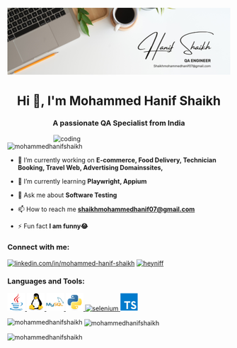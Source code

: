 ![logo](https://github.com/Mohammedhanifshaikh/mohammedhanifshaikh/blob/main/White%20Minimalist%20Profile%20LinkedIn%20Banner.png)
<h1 align="center">Hi 👋, I'm Mohammed Hanif Shaikh</h1>
<h3 align="center">A passionate QA Specialist from India</h3>

<img align="right" alt="coding" width="400" src="https://user-images.githubusercontent.com/74038190/238353480-219bcc70-f5dc-466b-9a60-29653d8e8433.gif">

<p align="left"> <img src="https://komarev.com/ghpvc/?username=mohammedhanifshaikh&label=Profile%20views&color=0e75b6&style=flat" alt="mohammedhanifshaikh" /> </p>

- 🔭 I’m currently working on **E-commerce, Food Delivery, Technician Booking, Travel Web, Advertising Domainssites,**

- 🌱 I’m currently learning **Playwright, Appium**

- 💬 Ask me about **Software Testing**

- 📫 How to reach me **shaikhmohammedhanif07@gmail.com**

- ⚡ Fun fact **I am funny😂**

<h3 align="left">Connect with me:</h3>
<p align="left">
<a href="https://linkedin.com/in/linkedin.com/in/mohammed-hanif-shaikh" target="blank"><img align="center" src="https://raw.githubusercontent.com/rahuldkjain/github-profile-readme-generator/master/src/images/icons/Social/linked-in-alt.svg" alt="linkedin.com/in/mohammed-hanif-shaikh" height="30" width="40" /></a>
<a href="https://instagram.com/heyniff" target="blank"><img align="center" src="https://raw.githubusercontent.com/rahuldkjain/github-profile-readme-generator/master/src/images/icons/Social/instagram.svg" alt="heyniff" height="30" width="40" /></a>
</p>

<h3 align="left">Languages and Tools:</h3>
<p align="left"> <a href="https://www.java.com" target="_blank" rel="noreferrer"> <img src="https://raw.githubusercontent.com/devicons/devicon/master/icons/java/java-original.svg" alt="java" width="40" height="40"/> </a> <a href="https://www.linux.org/" target="_blank" rel="noreferrer"> <img src="https://raw.githubusercontent.com/devicons/devicon/master/icons/linux/linux-original.svg" alt="linux" width="40" height="40"/> </a> <a href="https://www.mysql.com/" target="_blank" rel="noreferrer"> <img src="https://raw.githubusercontent.com/devicons/devicon/master/icons/mysql/mysql-original-wordmark.svg" alt="mysql" width="40" height="40"/> </a> <a href="https://www.python.org" target="_blank" rel="noreferrer"> <img src="https://raw.githubusercontent.com/devicons/devicon/master/icons/python/python-original.svg" alt="python" width="40" height="40"/> </a> <a href="https://www.selenium.dev" target="_blank" rel="noreferrer"> <img src="https://raw.githubusercontent.com/detain/svg-logos/780f25886640cef088af994181646db2f6b1a3f8/svg/selenium-logo.svg" alt="selenium" width="40" height="40"/> </a> <a href="https://www.typescriptlang.org/" target="_blank" rel="noreferrer"> <img src="https://raw.githubusercontent.com/devicons/devicon/master/icons/typescript/typescript-original.svg" alt="typescript" width="40" height="40"/> </a> </p>

<p><img align="left" src="https://github-readme-stats.vercel.app/api/top-langs?username=mohammedhanifshaikh&show_icons=true&locale=en&layout=compact" alt="mohammedhanifshaikh" /></p>

<p>&nbsp;<img align="center" src="https://github-readme-stats.vercel.app/api?username=mohammedhanifshaikh&show_icons=true&locale=en" alt="mohammedhanifshaikh" /></p>

<p><img align="center" src="https://github-readme-streak-stats.herokuapp.com/?user=mohammedhanifshaikh&" alt="mohammedhanifshaikh" /></p>
